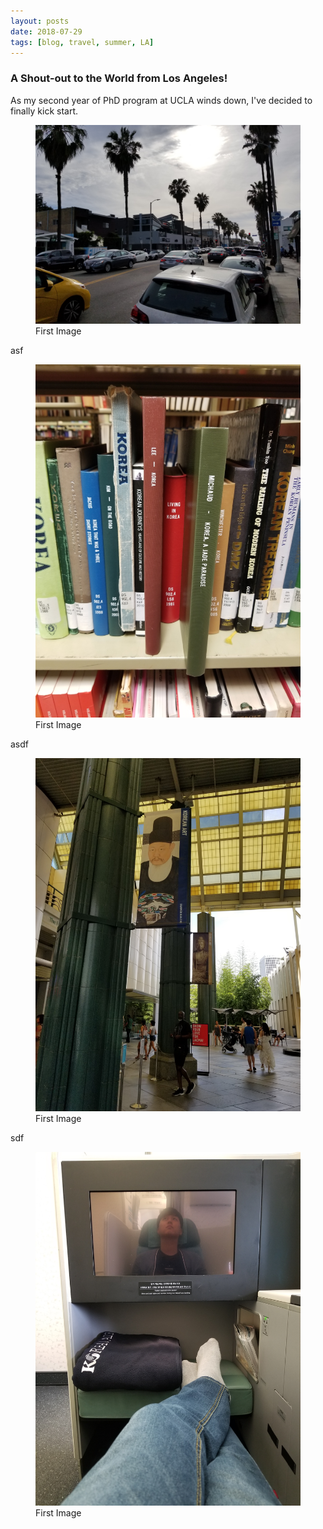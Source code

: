 ```yaml
---
layout: posts
date: 2018-07-29
tags: [blog, travel, summer, LA]
---
```


### A Shout-out to the World from Los Angeles!
As my second year of PhD program at UCLA winds down, I've decided to finally kick start.

<figure>
	<img src="assets/images/2018-7-29/1.jpg">
	<figcaption>First Image</figcaption>
</figure>

asf

<figure>
	<img src="assets/images/2018-7-29/2.jpg"">
	<figcaption>First Image</figcaption>
</figure>

asdf

<figure>
	<img src="assets/images/2018-7-29/3.jpg"">
	<figcaption>First Image</figcaption>
</figure>

sdf

<figure>
	<img src="assets/images/2018-7-29/4.jpg"">
	<figcaption>First Image</figcaption>
</figure>
